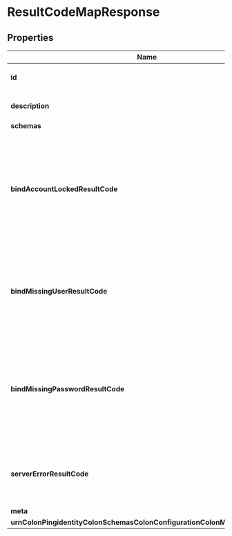 

# ResultCodeMapResponse


## Properties

| Name | Type | Description | Notes |
|------------ | ------------- | ------------- | -------------|
|**id** | **String** | Name of the Result Code Map |  |
|**description** | **String** | A description for this Result Code Map |  [optional] |
|**schemas** | **List&lt;EnumresultCodeMapSchemaUrn&gt;** |  |  [optional] |
|**bindAccountLockedResultCode** | **Integer** | Specifies the result code that should be returned if a bind attempt fails because the user&#39;s account is locked as a result of too many failed authentication attempts. |  [optional] |
|**bindMissingUserResultCode** | **Integer** | Specifies the result code that should be returned if a bind attempt fails because the target user entry does not exist in the server. |  [optional] |
|**bindMissingPasswordResultCode** | **Integer** | Specifies the result code that should be returned if a password-based bind attempt fails because the target user entry does not have a password. |  [optional] |
|**serverErrorResultCode** | **Integer** | Specifies the result code that should be returned if a generic error occurs within the server. |  [optional] |
|**meta** | [**MetaMeta**](MetaMeta.md) |  |  [optional] |
|**urnColonPingidentityColonSchemasColonConfigurationColonMessagesColon20** | [**MetaUrnPingidentitySchemasConfigurationMessages20**](MetaUrnPingidentitySchemasConfigurationMessages20.md) |  |  [optional] |



